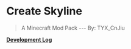 # Create Skyline

> A Minecraft Mod Pack  --- By: TYX_CnJiu

[**Development Log**](https://github.com/xiaoliziawa/Create-Skyline/blob/main/CHANGELOG.md)

